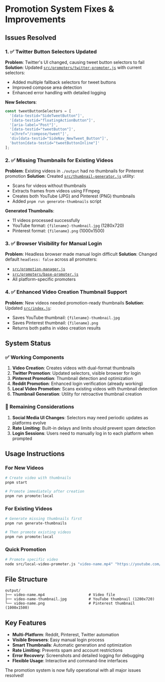 # Promotion System Fixes & Improvements

## Issues Resolved

### 1. ✅ Twitter Button Selectors Updated
**Problem**: Twitter's UI changed, causing tweet button selectors to fail
**Solution**: Updated [`src/promoters/twitter-promoter.js`](src/promoters/twitter-promoter.js) with current selectors:
- Added multiple fallback selectors for tweet buttons
- Improved compose area detection
- Enhanced error handling with detailed logging

**New Selectors**:
```javascript
const tweetButtonSelectors = [
  '[data-testid="SideTweetButton"]',
  '[data-testid="floatingActionButton"]',
  '[aria-label="Post"]',
  '[data-testid="tweetButton"]',
  'a[href="/compose/tweet"]',
  'div[data-testid="SideNav_NewTweet_Button"]',
  'button[data-testid="tweetButtonInline"]'
];
```

### 2. ✅ Missing Thumbnails for Existing Videos
**Problem**: Existing videos in `./output` had no thumbnails for Pinterest promotion
**Solution**: Created [`src/thumbnail-generator.js`](src/thumbnail-generator.js) utility:
- Scans for videos without thumbnails
- Extracts frames from videos using FFmpeg
- Creates both YouTube (JPG) and Pinterest (PNG) thumbnails
- Added `pnpm run generate-thumbnails` script

**Generated Thumbnails**:
- 11 videos processed successfully
- YouTube format: `{filename}-thumbnail.jpg` (1280x720)
- Pinterest format: `{filename}.png` (1000x1500)

### 3. ✅ Browser Visibility for Manual Login
**Problem**: Headless browser made manual login difficult
**Solution**: Changed default `headless: false` across all promoters:
- [`src/promotion-manager.js`](src/promotion-manager.js)
- [`src/promoters/base-promoter.js`](src/promoters/base-promoter.js)
- All platform-specific promoters

### 4. ✅ Enhanced Video Creation Thumbnail Support
**Problem**: New videos needed promotion-ready thumbnails
**Solution**: Updated [`src/index.js`](src/index.js):
- Saves YouTube thumbnail: `{filename}-thumbnail.jpg`
- Saves Pinterest thumbnail: `{filename}.png`
- Returns both paths in video creation results

## System Status

### ✅ Working Components
1. **Video Creation**: Creates videos with dual-format thumbnails
2. **Twitter Promotion**: Updated selectors, visible browser for login
3. **Pinterest Promotion**: Thumbnail detection and optimization
4. **Reddit Promotion**: Enhanced login verification (already working)
5. **Local Video Promotion**: Scans existing videos with thumbnail detection
6. **Thumbnail Generation**: Utility for retroactive thumbnail creation

### 🔧 Remaining Considerations
1. **Social Media UI Changes**: Selectors may need periodic updates as platforms evolve
2. **Rate Limiting**: Built-in delays and limits should prevent spam detection
3. **Login Sessions**: Users need to manually log in to each platform when prompted

## Usage Instructions

### For New Videos
```bash
# Create video with thumbnails
pnpm start

# Promote immediately after creation
pnpm run promote:local
```

### For Existing Videos
```bash
# Generate missing thumbnails first
pnpm run generate-thumbnails

# Then promote existing videos
pnpm run promote:local
```

### Quick Promotion
```bash
# Promote specific video
node src/local-video-promoter.js "video-name.mp4" "https://youtube.com/watch?v=abc123"
```

## File Structure
```
output/
├── video-name.mp4                    # Video file
├── video-name-thumbnail.jpg          # YouTube thumbnail (1280x720)
└── video-name.png                    # Pinterest thumbnail (1000x1500)
```

## Key Features
- **Multi-Platform**: Reddit, Pinterest, Twitter automation
- **Visible Browsers**: Easy manual login process
- **Smart Thumbnails**: Automatic generation and optimization
- **Rate Limiting**: Prevents spam and account restrictions
- **Error Recovery**: Screenshots and detailed logging for debugging
- **Flexible Usage**: Interactive and command-line interfaces

The promotion system is now fully operational with all major issues resolved!